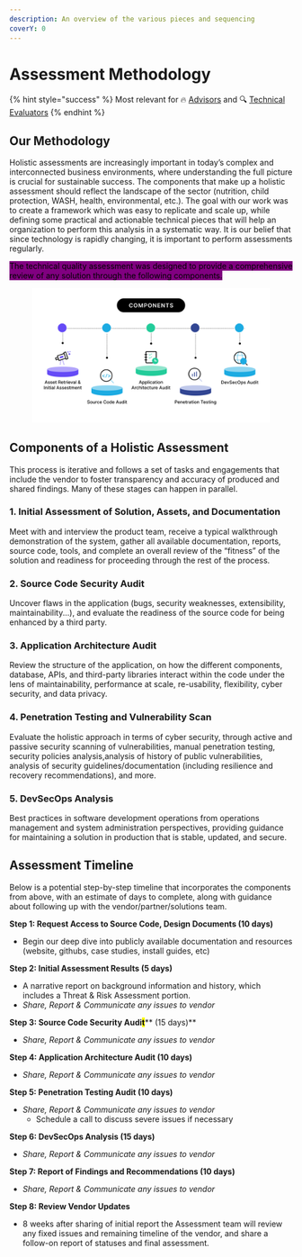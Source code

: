 ```yaml
---
description: An overview of the various pieces and sequencing
coverY: 0
---
```


# Assessment Methodology

{% hint style="success" %}
Most relevant for 🔥 [Advisors](../../get-started.md#advisors) and 🔍 [Technical Evaluators](../../get-started.md#technical-evaluators)
{% endhint %}

## Our Methodology

Holistic assessments are increasingly important in today’s complex and interconnected business environments, where understanding the full picture is crucial for sustainable success. The components that make up a holistic assessment should reflect the landscape of the sector (nutrition, child protection, WASH, health, environmental, etc.). The goal with our work was to create a framework which was easy to replicate and scale up, while defining some practical and actionable technical pieces that will help an organization to perform this analysis in a systematic way. It is our belief that since technology is rapidly changing, it is important to perform assessments regularly.

<mark style="background-color:purple;">The technical quality assessment was designed to provide a comprehensive review of any solution through the following components.</mark>

<figure><img src="../../.gitbook/assets/audit components (1).png" alt=""><figcaption></figcaption></figure>

## Components of a Holistic Assessment&#x20;

This process is iterative and follows a set of tasks and engagements that include the vendor to foster transparency and accuracy of produced and shared findings. Many of these stages can happen in parallel.&#x20;

### 1. Initial Assessment of Solution, Assets, and Documentation

Meet with and interview the product team, receive a typical walkthrough demonstration of the system, gather all available documentation, reports, source code, tools, and complete an overall review of the “fitness” of the solution and readiness for proceeding through the rest of the process.

### 2. Source Code Security Audit

Uncover flaws in the application (bugs, security weaknesses, extensibility, maintainability...), and evaluate the readiness of the source code for being enhanced by a third party.

### 3. Application Architecture Audit

Review the structure of the application, on how the different components, database, APIs, and third-party libraries interact within the code under the lens of maintainability, performance at scale, re-usability, flexibility, cyber security, and data privacy.&#x20;

### 4. Penetration Testing and Vulnerability Scan

Evaluate the holistic approach in terms of cyber security, through active and passive security scanning of vulnerabilities, manual penetration testing, security policies analysis,analysis of history of public vulnerabilities, analysis of security guidelines/documentation (including resilience and recovery recommendations), and more.

### 5. DevSecOps Analysis

Best practices in software development operations from operations management and system administration perspectives, providing guidance for maintaining a solution in production that is stable, updated, and secure.

## Assessment Timeline

Below is a potential step-by-step timeline that incorporates the components from above, with an estimate of days to complete, along with guidance about following up with the vendor/partner/solutions team.

**Step 1: Request Access to Source Code, Design Documents  **<mark style="color:purple;">**(10 days)**</mark>&#x20;

* Begin our deep dive into publicly available documentation and resources (website, githubs, case studies, install guides, etc)

**Step 2: Initial Assessment Results **<mark style="color:purple;">**(5 days)**</mark>&#x20;

* A narrative report on background information and history, which includes a Threat & Risk Assessment portion.&#x20;
* _Share, Report & Communicate any issues to vendor_

**Step 3: Source Code Security Audi**<mark style="background-color:yellow;">**t**</mark>** **<mark style="color:purple;">**(15 days)**</mark>

* _Share, Report & Communicate any issues to vendor_

**Step 4: Application Architecture Audit **<mark style="color:purple;">**(10 days)**</mark>&#x20;

* _Share, Report & Communicate any issues to vendor_

**Step 5: Penetration Testing Audit **<mark style="color:purple;">**(10 days)**</mark>&#x20;

* _Share, Report & Communicate any issues to vendor_
  * Schedule a call to discuss severe issues if necessary&#x20;

**Step 6: DevSecOps Analysis **<mark style="color:purple;">**(15 days)**</mark>

* _Share, Report & Communicate any issues to vendor_

**Step 7: Report of Findings and Recommendations **<mark style="color:purple;">**(10 days)**</mark>&#x20;

* _Share, Report & Communicate any issues to vendor_

**Step 8: Review Vendor Updates**

* 8 weeks after sharing of initial report the Assessment team will review any fixed issues and remaining timeline of the vendor, and share a follow-on report of statuses and final assessment.

